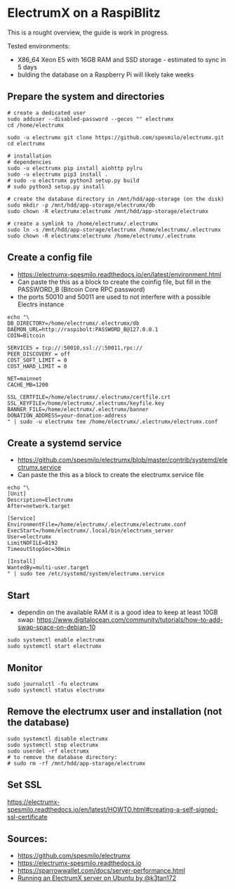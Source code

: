 # ElectrumX on a RaspiBlitz

This is a rought overview, the guide is work in progress.

Tested environments:
  * X86_64 Xeon E5 with 16GB RAM and SSD storage - estimated to sync in 5 days
  * bulding the database on a Raspberry Pi will likely take weeks

## Prepare the system and directories
```
# create a dedicated user
sudo adduser --disabled-password --gecos "" electrumx
cd /home/electrumx

sudo -u electrumx git clone https://github.com/spesmilo/electrumx.git
cd electrumx

# installation
# dependencies
sudo -u electrumx pip install aiohttp pylru
sudo -u electrumx pip3 install .
# sudo -u electrumx python3 setup.py build
# sudo python3 setup.py install

# create the database directory in /mnt/hdd/app-storage (on the disk)
sudo mkdir -p /mnt/hdd/app-storage/electrumx/db
sudo chown -R electrumx:electrumx /mnt/hdd/app-storage/electrumx

# create a symlink to /home/electrumx/.electrumx
sudo ln -s /mnt/hdd/app-storage/electrumx /home/electrumx/.electrumx
sudo chown -R electrumx:electrumx /home/electrumx/.electrumx

```

## Create a config file  
* <https://electrumx-spesmilo.readthedocs.io/en/latest/environment.html>
* Can paste the this as a block to create the coinfig file, but fill in the PASSWORD_B (Bitcoin Core RPC password)
* the ports 50010 and 50011 are used to not interfere with a possible Electrs instance
```
echo "\
DB_DIRECTORY=/home/electrumx/.electrumx/db
DAEMON_URL=http://raspibolt:PASSWORD_B@127.0.0.1
COIN=Bitcoin

SERVICES = tcp://:50010,ssl://:50011,rpc://
PEER_DISCOVERY = off
COST_SOFT_LIMIT = 0
COST_HARD_LIMIT = 0

NET=mainnet
CACHE_MB=1200

SSL_CERTFILE=/home/electrumx/.electrumx/certfile.crt
SSL_KEYFILE=/home/electrumx/.electrumx/keyfile.key
BANNER_FILE=/home/electrumx/.electrumx/banner
DONATION_ADDRESS=your-donation-address
" | sudo -u electrumx tee /home/electrumx/.electrumx/electrumx.conf
```

## Create a systemd service  
* <https://github.com/spesmilo/electrumx/blob/master/contrib/systemd/electrumx.service>
* Can paste the this as a block to create the electrumx.service file
```
echo "\
[Unit]
Description=Electrumx
After=network.target

[Service]
EnvironmentFile=/home/electrumx/.electrumx/electrumx.conf
ExecStart=/home/electrumx/.local/bin/electrumx_server
User=electrumx
LimitNOFILE=8192
TimeoutStopSec=30min

[Install]
WantedBy=multi-user.target
" | sudo tee /etc/systemd/system/electrumx.service
```

## Start
* dependin on the available RAM it is a good idea to keep at least 10GB swap: <https://www.digitalocean.com/community/tutorials/how-to-add-swap-space-on-debian-10>
```
sudo systemctl enable electrumx
sudo systemctl start electrumx
```

## Monitor
```
sudo journalctl -fu electrumx
sudo systemctl status electrumx
```

## Remove the electrumx user and installation (not the database)
```
sudo systemctl disable electrumx
sudo systemctl stop electrumx
sudo userdel -rf electrumx
# to remove the database directory:
# sudo rm -rf /mnt/hdd/app-storage/electrumx
```

## Set SSL  
<https://electrumx-spesmilo.readthedocs.io/en/latest/HOWTO.html#creating-a-self-signed-ssl-certificate>


## Sources:
* <https://github.com/spesmilo/electrumx>
* <https://electrumx-spesmilo.readthedocs.io>
* <https://sparrowwallet.com/docs/server-performance.html>
* [Running an ElectrumX server on Ubuntu by @k3tan172](https://www.youtube.com/watch?v=QiX0rR_o_fI)